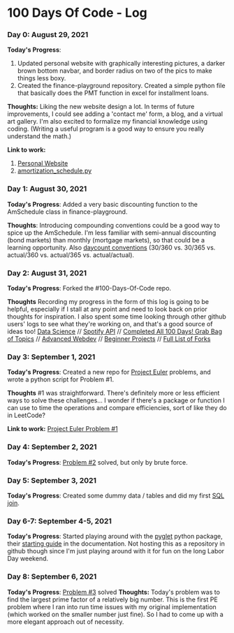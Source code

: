 # 100 Days Of Code - Log

### Day 0: August 29, 2021

**Today's Progress**: 
1. Updated personal website with graphically interesting pictures, a darker brown bottom navbar, and border radius on two of the pics to make things less boxy.
2. Created the finance-playground repository. Created a simple python file that basically does the PMT function in excel for installment loans.

**Thoughts:** Liking the new website design a lot. In terms of future improvements, I could see adding a 'contact me' form, a blog, and a virtual art gallery. I'm also excited to formalize my financial knowledge using coding. (Writing a useful program is a good way to ensure you really understand the math.)

**Link to work:** 
1. [Personal Website](https://lenaerickson.com/)
2. [amortization_schedule.py](https://github.com/lecerick/finance-playground/blob/main/amortization_schedule.py)

### Day 1: August 30, 2021

**Today's Progress**: Added a very basic discounting function to the AmSchedule class in finance-playground.

**Thoughts**: Introducing compounding conventions could be a good way to spice up the AmSchedule. I'm less familiar with semi-annual discounting (bond markets) than monthly (mortgage markets), so that could be a learning opportunity. Also [daycount conventions](https://www.investopedia.com/terms/d/daycount.asp) (30/360 vs. 30/365 vs. actual/360 vs. actual/365 vs. actual/actual).

### Day 2: August 31, 2021

**Today's Progress**: Forked the #100-Days-Of-Code repo.

**Thoughts** Recording my progress in the form of this log is going to be helpful, especially if I stall at any point and need to look back on prior thoughts for inspiration. I also spent some time looking through other github users' logs to see what they're working on, and that's a good source of ideas too! [Data Science](https://github.com/emiliehwolf/100-days-of-code/blob/master/log.md) // [Spotify API](https://github.com/miukimiu/100-days-of-code/blob/master/log.md) // [Completed All 100 Days! Grab Bag of Topics](https://github.com/Mmgfrog/100-days-of-code/blob/master/log.md) // [Advanced Webdev](https://github.com/nativedone/100-days-of-code/blob/master/log.md) // [Beginner Projects](https://github.com/rachaelcodes/100-days-of-code/blob/master/log2017.md) // [Full List of Forks](https://github.com/kallaway/100-days-of-code/network/members)

### Day 3: September 1, 2021

**Today's Progress**: Created a new repo for [Project Euler](https://projecteuler.net/archives) problems, and wrote a python script for Problem #1.

**Thoughts** #1 was straightforward. There's definitely more or less efficient ways to solve these challenges... I wonder if there's a package or function I can use to time the operations and compare efficiencies, sort of like they do in LeetCode?

**Link to work:** [Project Euler Problem #1](https://github.com/lecerick/project-euler/blob/main/problem1.py)

### Day 4: September 2, 2021

**Today's Progress**: [Problem #2](https://github.com/lecerick/project-euler/blob/main/problem2.py) solved, but only by brute force.

### Day 5: September 3, 2021

**Today's Progress**: Created some dummy data / tables and did my first [SQL join](https://github.com/lecerick/finance-playground/blob/main/joins.sql).

### Day 6-7: September 4-5, 2021

**Today's Progress**: Started playing around with the [pyglet](https://github.com/pyglet/pyglet) python package, their [starting guide](https://pyglet.readthedocs.io/en/latest/programming_guide/quickstart.html) in the documentation. Not hosting this as a repository in github though since I'm just playing around with it for fun on the long Labor Day weekend.

### Day 8: September 6, 2021

**Today's Progress**: [Problem #3](https://github.com/lecerick/project-euler/blob/main/problem3.py) solved
**Thoughts:** Today's problem was to find the largest prime factor of a relatively big number. This is the first PE problem where I ran into run time issues with my original implementation (which worked on the smaller number just fine). So I had to come up with a more elegant approach out of necessity. 

